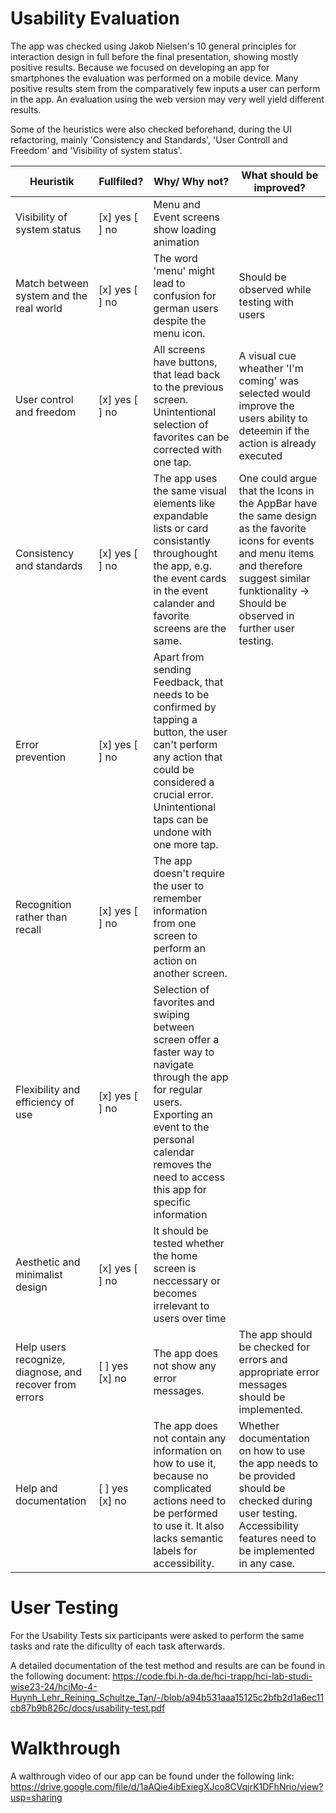# Usability Evaluation

The app was checked using Jakob Nielsen's 10 general principles for interaction design in full before the final presentation, showing mostly positive results. Because we focused on developing an app for smartphones the evaluation was performed on a mobile device.
Many positive results stem from the comparatively few inputs a user can perform in the app.
An evaluation using the web version may very well yield different results.

Some of the heuristics were also checked beforehand, during the UI refactoring, mainly 'Consistency and Standards', 'User Controll and Freedom' and 'Visibility of system status'.
 
| Heuristik | Fullfiled? |Why/ Why not? | What should be improved? |
|-----------|----------|-------------|------------------------------------|
| Visibility of system status | [x] yes [ ] no | Menu and Event screens show loading animation | |
| Match between system and the real world | [x] yes [ ] no | The word 'menu' might lead to confusion for german users despite the menu icon.| Should be observed while testing with users |
| User control and freedom | [x] yes [ ] no | All screens have buttons, that lead back to the previous screen. Unintentional selection of favorites can be corrected with one tap. | A visual cue wheather 'I'm coming' was selected would improve the users ability to deteemin if the action is already executed |
| Consistency and standards | [x] yes [ ] no | The app uses the same visual elements like expandable lists or card consistantly throughought the app, e.g. the event cards in the event calander and favorite screens are the same. | One could argue that the Icons in the AppBar have the same design as the favorite icons for events and menu items and therefore suggest similar funktionality -> Should be observed in further user testing. |
| Error prevention | [x] yes [ ] no | Apart from sending Feedback, that needs to be confirmed by tapping a button, the user can't perform any action that could be considered a crucial error. Unintentional taps can be undone with one more tap. | |
| Recognition rather than recall | [x] yes [ ] no | The app doesn't require the user to remember information from one screen to perform an action on another screen. | |
| Flexibility and efficiency of use | [x] yes [ ] no | Selection of favorites and swiping between screen offer a faster way to navigate through the app for regular users. Exporting an event to the personal calendar removes the need to access this app for specific information | |
| Aesthetic and minimalist design | [x] yes [ ] no | It should be tested whether the home screen is neccessary or becomes irrelevant to users over time | |
| Help users recognize, diagnose, and recover from errors | [ ] yes [x] no | The app does not show any error messages. | The app should be checked for errors and appropriate error messages should be implemented. |
| Help and documentation | [ ] yes [x] no | The app does not contain any information on how to use it, because no complicated actions need to be performed to use it. It also lacks semantic labels for accessibility. | Whether documentation on how to use the app needs to be provided should be checked during user testing. Accessibility features need to be implemented in any case. |

# User Testing

For the Usability Tests six participants were asked to perform the same tasks and rate the dificullty of each task afterwards.





A detailed documentation of the test method and results are can be found in the following document: https://code.fbi.h-da.de/hci-trapp/hci-lab-studi-wise23-24/hciMo-4-Huynh_Lehr_Reining_Schultze_Tan/-/blob/a94b531aaa15125c2bfb2d1a6ec11cb87b9b826c/docs/usability-test.pdf


# Walkthrough

A walthrough video of our app can be found under the following link:
https://drive.google.com/file/d/1aAQie4ibExiegXJco8CVqjrK1DFhNrio/view?usp=sharing
